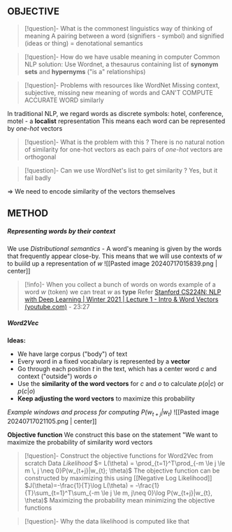 ## OBJECTIVE
>[!question]- What is the commonest linguistics way of thinking of meaning
>A pairing between a word (signifiers - symbol) and signified (ideas or thing)
>= denotational semantics

>[!question]- How do we have usable meaning in computer 
>Common NLP solution: Use Wordnet, a thesaurus containing list of **synonym sets** and **hypernyms** ("is a" relationships)

>[!question]- Problems with resources like WordNet 
> Missing context, subjective, missing new meaning of words and CAN'T COMPUTE ACCURATE WORD similarly


In traditional NLP, we regard words as discrete symbols: hotel, conference, motel - a **localist** representation
This means each word can be represented by *one-hot* vectors
>[!question]- What is the problem with this ?
>There is no natural notion of similarity for one-hot vectors as each pairs of *one-hot* vectors are orthogonal 

>[!question]- Can we use WordNet's list to get similarity ?
>Yes, but it fail badly

=> We need to encode similarity of the vectors themselves

## METHOD

##### Representing words by their context
We use *Distributional semantics* - A word's meaning is given by the words that frequently appear close-by. 
This means that we will use contexts of $w$ to buiild up a representation of $w$
![[Pasted image 20240717015839.png | center]]

>[!info]- When you collect a bunch of words on words example of a word $w$ (token) we can treat $w$ as **type** 
> Refer [Stanford CS224N: NLP with Deep Learning | Winter 2021 | Lecture 1 - Intro & Word Vectors (youtube.com)](https://www.youtube.com/watch?v=rmVRLeJRkl4&list=PLoROMvodv4rMFqRtEuo6SGjY4XbRIVRd4&index=1) - 23:27

##### Word2Vec

**Ideas:**
- We have large corpus ("body") of text 
- Every word in a fixed vocabulary is represented by a **vector**
- Go through each position $t$ in the text, which has a center word $c$ and context ("outside") words $o$
- Use the **similarity of the word vectors** for $c$ and $o$ to calculate $p(o|c)$ or $p(c|o)$
- **Keep adjusting the word vectors** to maximize this probability

*Example windows and process for computing $P(w_{t+j} |w_{t})$*
![[Pasted image 20240717021105.png | center]]

**Objective function**
We construct this base on the statement "We want to maximize the probability of similarity word vectors
>[!question]- Construct the objective functions for Word2Vec from scratch
>Data *Likelihood* $= L(\theta) = \prod_{t=1}^T\prod_{-m \le j \le m \, j \neq 0}P(w_{t+j}|w_{t}; \theta)$
>The objective function can be constructed by maximizing this using [[Negative Log Likelihood]]
>$J(\theta)=-\frac{1}{T}\log L(\theta) = -\frac{1}{T}\sum_{t=1}^T\sum_{-m \le j \le m, j\neq 0}\log P(w_{t+j}|w_{t}, \theta)$
>Maximizing the probability mean minimizing the objective functions

>[!question]- Why the data likelihood is computed like that 
>
